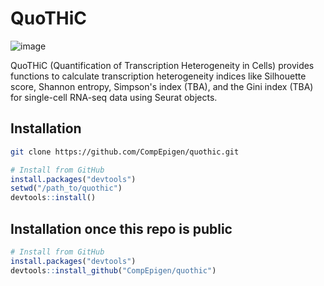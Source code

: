 # QuoTHiC
![image](https://github.com/CompEpigen/quothic/assets/9075573/33744fb4-1f8f-425b-846d-f8deb3420541)

QuoTHiC (Quantification of Transcription Heterogeneity in Cells) provides functions to calculate transcription heterogeneity indices like Silhouette score, Shannon entropy, Simpson's index (TBA), and the Gini index (TBA) for single-cell RNA-seq data using Seurat objects.


## Installation

```bash
git clone https://github.com/CompEpigen/quothic.git
```
```R
# Install from GitHub
install.packages("devtools")
setwd("/path_to/quothic")
devtools::install()
```

## Installation once this repo is public
```R
# Install from GitHub
install.packages("devtools")
devtools::install_github("CompEpigen/quothic")
